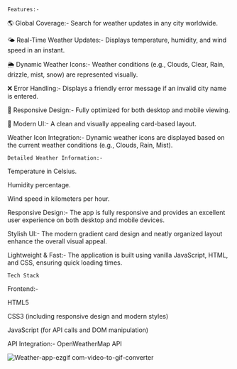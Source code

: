     Features:-
  
🌎 Global Coverage:-  Search for weather updates in any city worldwide. 

🌤️ Real-Time Weather Updates:- Displays temperature, humidity, and wind speed in an instant.

🌦️ Dynamic Weather Icons:- Weather conditions (e.g., Clouds, Clear, Rain, drizzle, mist, snow) are represented visually.

❌ Error Handling:- Displays a friendly error message if an invalid city name is entered.

📱 Responsive Design:- Fully optimized for both desktop and mobile viewing.

🎨 Modern UI:- A clean and visually appealing card-based layout.


Weather Icon Integration:- Dynamic weather icons are displayed based on the current weather conditions (e.g., Clouds, Rain, Mist).

    Detailed Weather Information:-

Temperature in Celsius.

Humidity percentage.

Wind speed in kilometers per hour.

Responsive Design:- The app is fully responsive and provides an excellent user experience on both desktop and mobile devices.

Stylish UI:- The modern gradient card design and neatly organized layout enhance the overall visual appeal.

Lightweight & Fast:- The application is built using vanilla JavaScript, HTML, and CSS, ensuring quick loading times.

    Tech Stack
Frontend:-

HTML5

CSS3 (including responsive design and modern styles)

JavaScript (for API calls and DOM manipulation)

API Integration:- OpenWeatherMap API

![Weather-app-ezgif com-video-to-gif-converter](https://github.com/user-attachments/assets/f62f7187-efca-4d83-8cce-88b7037d5e3f)

